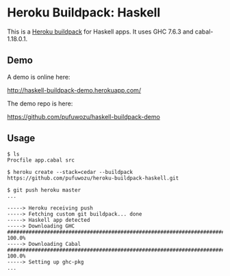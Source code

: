 # Heroku Buildpack: Haskell

This is a [Heroku buildpack](http://devcenter.heroku.com/articles/buildpacks)
for Haskell apps. It uses GHC 7.6.3 and cabal-1.18.0.1.

## Demo

A demo is online here:

http://haskell-buildpack-demo.herokuapp.com/

The demo repo is here:

https://github.com/pufuwozu/haskell-buildpack-demo

## Usage

    $ ls
    Procfile app.cabal src

    $ heroku create --stack=cedar --buildpack https://github.com/pufuwozu/heroku-buildpack-haskell.git

    $ git push heroku master
    ...

    -----> Heroku receiving push
    -----> Fetching custom git buildpack... done
    -----> Haskell app detected
    -----> Downloading GHC
    ######################################################################## 100.0%
    -----> Downloading Cabal
    ######################################################################## 100.0%
    -----> Setting up ghc-pkg
    ...

